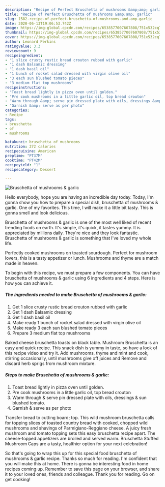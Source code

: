 ```yaml
---
description: "Recipe of Perfect Bruschetta of mushrooms &amp;amp; garlic"
title: "Recipe of Perfect Bruschetta of mushrooms &amp;amp; garlic"
slug: 1582-recipe-of-perfect-bruschetta-of-mushrooms-and-amp-garlic
date: 2020-06-13T19:06:53.742Z
image: https://img-global.cpcdn.com/recipes/6538577007607808/751x532cq70/bruschetta-of-mushrooms-garlic-recipe-main-photo.jpg
thumbnail: https://img-global.cpcdn.com/recipes/6538577007607808/751x532cq70/bruschetta-of-mushrooms-garlic-recipe-main-photo.jpg
cover: https://img-global.cpcdn.com/recipes/6538577007607808/751x532cq70/bruschetta-of-mushrooms-garlic-recipe-main-photo.jpg
author: Leonard Perkins
ratingvalue: 3.3
reviewcount: 9
recipeingredient:
- "1 slice crusty rustic bread crouton rubbed with garlic"
- "1 dash Balsamic dressing"
- "1 dash basil oil"
- "1 bunch of rocket salad dressed with virgin olive oil"
- "3 each sun blushed tomato pieces"
- "3 medium flat top mushrooms"
recipeinstructions:
- "Toast bread lightly in pizza oven until golden."
- "Pre cook mushrooms in a little garlic oil, top bread crouton"
- "Warm through &amp; serve pin dressed plate with oils, dressings &amp; sun blushed tomato."
- "Garnish &amp; serve as per photo"
categories:
- Recipe
tags:
- bruschetta
- of
- mushrooms

katakunci: bruschetta of mushrooms 
nutrition: 272 calories
recipecuisine: American
preptime: "PT37M"
cooktime: "PT42M"
recipeyield: "1"
recipecategory: Dessert

---
```



![Bruschetta of mushrooms &amp; garlic](https://img-global.cpcdn.com/recipes/6538577007607808/751x532cq70/bruschetta-of-mushrooms-garlic-recipe-main-photo.jpg)

Hello everybody, hope you are having an incredible day today. Today, I'm gonna show you how to prepare a special dish, bruschetta of mushrooms &amp; garlic. One of my favorites. This time, I will make it a little bit tasty. This is gonna smell and look delicious.

Bruschetta of mushrooms &amp; garlic is one of the most well liked of recent trending foods on earth. It's simple, it's quick, it tastes yummy. It is appreciated by millions daily. They're nice and they look fantastic. Bruschetta of mushrooms &amp; garlic is something that I've loved my whole life.

Perfectly cooked mushrooms on toasted sourdough. Perfect for mushroom lovers, this is a tasty appetizer or lunch. Mushrooms and thyme are a match made in heaven.


To begin with this recipe, we must prepare a few components. You can have bruschetta of mushrooms &amp; garlic using 6 ingredients and 4 steps. Here is how you can achieve it.

<!--inarticleads1-->

##### The ingredients needed to make Bruschetta of mushrooms &amp; garlic:

1. Get 1 slice crusty rustic bread crouton rubbed with garlic
1. Get 1 dash Balsamic dressing
1. Get 1 dash basil oil
1. Make ready 1 bunch of rocket salad dressed with virgin olive oil
1. Make ready 3 each sun blushed tomato pieces
1. Prepare 3 medium flat top mushrooms


Baked cheese bruschetta toasts on black table. Mushroom Bruschetta is an easy and quick recipe. This snack dish is yummy in taste, so have a look of this recipe video and try it. Add mushrooms, thyme and mint and cook, stirring occasionally, until mushrooms give off juices and Remove and discard herb sprigs from mushroom mixture. 

<!--inarticleads2-->

##### Steps to make Bruschetta of mushrooms &amp; garlic:

1. Toast bread lightly in pizza oven until golden.
1. Pre cook mushrooms in a little garlic oil, top bread crouton
1. Warm through &amp; serve pin dressed plate with oils, dressings &amp; sun blushed tomato.
1. Garnish &amp; serve as per photo


Transfer bread to cutting board; top. This wild mushroom bruschetta calls for topping slices of toasted country bread with cooked, chopped wild mushrooms and shavings of Parmigiano-Reggiano cheese. A juicy fresh mushroom and tomato topping sets this easy bruschetta recipe apart. The cheese-topped appetizers are broiled and served warm. Bruschetta Stuffed Mushroom Caps are a tasty, healthier option for your next celebration! 

So that's going to wrap this up for this special food bruschetta of mushrooms &amp; garlic recipe. Thanks so much for reading. I'm confident that you will make this at home. There is gonna be interesting food in home recipes coming up. Remember to save this page on your browser, and share it to your loved ones, friends and colleague. Thank you for reading. Go on get cooking!
